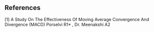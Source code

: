 ## References

[1] A Study On The Effectiveness Of Moving Average
Convergence And Divergence (MACD)
Porselvi R1*
, Dr. Meenakshi A2